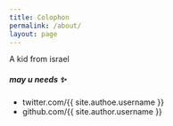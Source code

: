 ```yaml
---
title: Colophon
permalink: /about/
layout: page
---
```


A kid from israel

##### may u needs ✨

- twitter.com/{{ site.authoe.username }}
- github.com/{{ site.author.username }}
